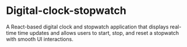 # Digital-clock-stopwatch
A React-based digital clock and stopwatch application that displays real-time time updates and allows users to start, stop, and reset a stopwatch with smooth UI interactions.
